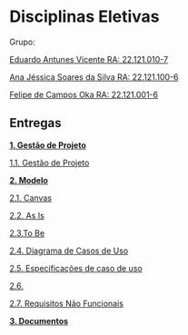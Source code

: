 # Disciplinas Eletivas

Grupo:

[Eduardo Antunes Vicente RA: 22.121.010-7](https://github.com/EduardoAVicente)

[Ana Jéssica Soares da Silva RA: 22.121.100-6](https://github.com/AnaJessicaSS)

[Felipe de Campos Oka RA: 22.121.001-6](https://github.com/KaburauNero)

## Entregas

**[1. Gestão de Projeto](https://github.com/EduardoAVicente/Disciplinas-Eletivas/wiki/Gest%C3%A3o-de-Projeto)**

[1.1. Gestão de Projeto](https://github.com/EduardoAVicente/Disciplinas-Eletivas/wiki/Gest%C3%A3o-de-Projeto#1-defini%C3%A7%C3%A3o-de-projeto)

**[2. Modelo](https://github.com/EduardoAVicente/Disciplinas-Eletivas/wiki/Modelo)**

[2.1. Canvas](https://github.com/EduardoAVicente/Disciplinas-Eletivas/wiki/Modelo#canvas)

[2.2. As Is](https://github.com/EduardoAVicente/Disciplinas-Eletivas/wiki/Modelo#as-is)

[2.3.To Be](https://github.com/EduardoAVicente/Disciplinas-Eletivas/wiki/Modelo#to-be)

[2.4. Diagrama de Casos de Uso](https://github.com/EduardoAVicente/Disciplinas-Eletivas/wiki/Modelo#diagrama-de-casos-de-uso)

[2.5. Especificações de caso de uso](https://github.com/EduardoAVicente/Disciplinas-Eletivas/wiki/Modelo#especifica%C3%A7%C3%B5es-de-caso-de-uso)

[2.6. ](https://github.com/EduardoAVicente/Disciplinas-Eletivas/wiki/Modelo#requisitos-n%C3%A3o-funcionais)

[2.7. Requisitos Não Funcionais](https://github.com/EduardoAVicente/Disciplinas-Eletivas/wiki/Modelo#requisitos-n%C3%A3o-funcionais)

**[3. Documentos](https://github.com/EduardoAVicente/Disciplinas-Eletivas/wiki/Documentos)**
